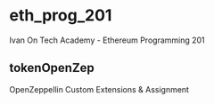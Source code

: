 # eth_prog_201
 Ivan On Tech Academy - Ethereum Programming 201
 
## tokenOpenZep
OpenZeppellin Custom Extensions & Assignment
 
